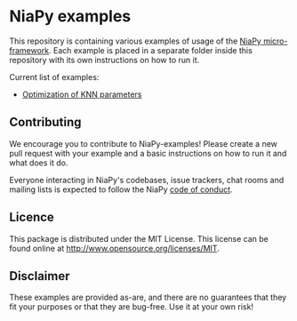 # NiaPy examples
This repository is containing various examples of usage of the [NiaPy micro-framework](https://github.com/NiaOrg/NiaPy). Each example is placed in a separate folder inside this repository with its own instructions on how to run it. 

Current list of examples:

- [Optimization of KNN parameters](https://github.com/NiaOrg/NiaPy-examples/tree/master/optimize_KNN_parameters) 

## Contributing

We encourage you to contribute to NiaPy-examples! Please create a new pull request with your example and a basic instructions on how to run it and what does it do.

Everyone interacting in NiaPy's codebases, issue trackers, chat rooms and mailing lists is expected to follow the NiaPy [code of conduct](CODE_OF_CONDUCT.md).

## Licence

This package is distributed under the MIT License. This license can be found online at <http://www.opensource.org/licenses/MIT>.

## Disclaimer

These examples are provided as-are, and there are no guarantees that they fit your purposes or that they are bug-free. Use it at your own risk!